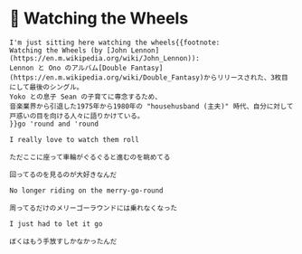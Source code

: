# 🎠 Watching the Wheels

```admonish success title=""
I'm just sitting here watching the wheels{{footnote:
Watching the Wheels (by [John Lennon](https://en.m.wikipedia.org/wiki/John_Lennon)):
Lennon と Ono のアルバム[Double Fantasy](https://en.m.wikipedia.org/wiki/Double_Fantasy)からリリースされた、3枚目にして最後のシングル。
Yoko との息子 Sean の子育てに専念するため、
音楽業界から引退した1975年から1980年の "househusband (主夫)" 時代、自分に対して戸惑いの目を向ける人々に語りかけている。
}}go 'round and 'round

I really love to watch them roll

ただここに座って車輪がぐるぐると進むのを眺めてる

回ってるのを見るのが大好きなんだ
```

```admonish success title=""
No longer riding on the merry-go-round

周ってるだけのメリーゴーラウンドには乗れなくなった
```

```admonish success
I just had to let it go

ぼくはもう手放すしかなかったんだ
```
